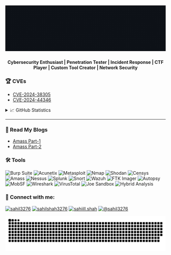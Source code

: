 <h1 align="center">
  <img src="https://raw.githubusercontent.com/soar3276/soar3276/main/yo.gif" alt="Sahil Shah" width="750"/>
</h1>

<h4 align="center">
  Cybersecurity Enthusiast | Penetration Tester | Incident Response | CTF Player | Custom Tool Creator | Network Security
</h4>

### 🏆 CVEs

- [CVE-2024-38305](https://www.dell.com/support/kbdoc/en-us/000227899/dsa-2024-312-security-update-for-dell-supportassist-for-home-pcs-installer-file-local-privilege-escalation-vulnerability)
- [CVE-2024-44346](https://tosibox.service-now.com/customer_portal?id=kb_article_view&sys_kb_id=569a9b4a3318de108efa2c023d5c7bc5)


<details>
  <summary>📈 GitHub Statistics</summary>
  
  ![GitHub Statistics](https://komarev.com/ghpvc/?username=sahil3276&label=Profile%20views&color=0e75b6&style=flat)
  
</details>
<hr>

### 📩 Read My Blogs

- [Amass Part-1](https://sahil3276.medium.com/unlocking-the-full-potential-of-amass-part-1-0521ddbee8cc)
- [Amass Part-2](https://sahil3276.medium.com/unlocking-the-full-potential-of-amass-part-2-292b7fab6618)

### 🛠️ Tools

<p align="left">
  <img src="https://img.shields.io/badge/Burp%20Suite-00538C?style=for-the-badge&logo=burpsuite&logoColor=white" alt="Burp Suite"/>
  <img src="https://img.shields.io/badge/Acunetix-000000?style=for-the-badge&logo=acunetix&logoColor=white" alt="Acunetix"/>
  <img src="https://img.shields.io/badge/Metasploit-3985FF?style=for-the-badge&logo=metasploit&logoColor=white" alt="Metasploit"/>
  <img src="https://img.shields.io/badge/Nmap-1F7EBA?style=for-the-badge&logo=nmap&logoColor=white" alt="Nmap"/>
  <img src="https://img.shields.io/badge/Shodan-FF0000?style=for-the-badge&logo=shodan&logoColor=white" alt="Shodan"/>
  <img src="https://img.shields.io/badge/Censys-2E76C8?style=for-the-badge&logo=censys&logoColor=white" alt="Censys"/>
  <img src="https://img.shields.io/badge/Amass-8A2BE2?style=for-the-badge&logo=github&logoColor=white" alt="Amass"/>
  <img src="https://img.shields.io/badge/Nessus-00C853?style=for-the-badge&logo=tenable&logoColor=white" alt="Nessus"/>
  <img src="https://img.shields.io/badge/Splunk-000000?style=for-the-badge&logo=splunk&logoColor=white" alt="Splunk"/>
  <img src="https://img.shields.io/badge/Snort-FF0000?style=for-the-badge&logo=snort&logoColor=white" alt="Snort"/>
  <img src="https://img.shields.io/badge/Wazuh-4C9A2A?style=for-the-badge&logo=wazuh&logoColor=white" alt="Wazuh"/>
  <img src="https://img.shields.io/badge/FTK%20Imager-4A4A4A?style=for-the-badge&logoColor=white" alt="FTK Imager"/>
  <img src="https://img.shields.io/badge/Autopsy-FF5733?style=for-the-badge&logo=apache&logoColor=white" alt="Autopsy"/>
  <img src="https://img.shields.io/badge/MobSF-0366D6?style=for-the-badge&logo=github&logoColor=white" alt="MobSF"/>
  <img src="https://img.shields.io/badge/Wireshark-1679A7?style=for-the-badge&logo=wireshark&logoColor=white" alt="Wireshark"/>
  <img src="https://img.shields.io/badge/VirusTotal-394EFF?style=for-the-badge&logo=virustotal&logoColor=white" alt="VirusTotal"/>
  <img src="https://img.shields.io/badge/Joe%20Sandbox-00FF00?style=for-the-badge&logoColor=white" alt="Joe Sandbox"/>
  <img src="https://img.shields.io/badge/Hybrid%20Analysis-000000?style=for-the-badge&logoColor=white" alt="Hybrid Analysis"/>
</p>


### 🔗 Connect with me:
<p align="left">
  <a href="https://twitter.com/sahil3276" target="blank"><img align="center" src="https://raw.githubusercontent.com/rahuldkjain/github-profile-readme-generator/master/src/images/icons/Social/twitter.svg" alt="sahil3276" height="30" width="40" /></a>
  <a href="https://linkedin.com/in/sahilshah3276" target="blank"><img align="center" src="https://raw.githubusercontent.com/rahuldkjain/github-profile-readme-generator/master/src/images/icons/Social/linked-in-alt.svg" alt="sahilshah3276" height="30" width="40" /></a>
  <a href="https://instagram.com/sahiill.shah" target="blank"><img align="center" src="https://raw.githubusercontent.com/rahuldkjain/github-profile-readme-generator/master/src/images/icons/Social/instagram.svg" alt="sahiill.shah" height="30" width="40" /></a>
  <a href="https://medium.com/@sahil3276" target="blank"><img align="center" src="https://raw.githubusercontent.com/rahuldkjain/github-profile-readme-generator/master/src/images/icons/Social/medium.svg" alt="@sahil3276" height="30" width="40" /></a>
</p>

<!-- GitHub contribution grid snake -->
<p align="center">
  <img src="https://raw.githubusercontent.com/platane/platane/output/github-contribution-grid-snake-dark.svg" alt="GitHub Contribution Snake"/>
</p>
